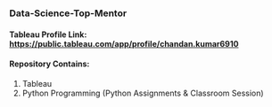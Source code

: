 ### Data-Science-Top-Mentor
#### Tableau Profile Link: https://public.tableau.com/app/profile/chandan.kumar6910
#### Repository Contains: 
  1. Tableau
  2. Python Programming (Python Assignments & Classroom Session)
